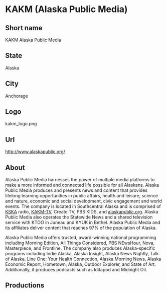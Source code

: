 # KAKM (Alaska Public Media)

## Short name

KAKM Alaska Public Media

## State

Alaska

## City

Anchorage

## Logo

kakm\_logo.png

## Url

http://www.alaskapublic.org/

## About

Alaska Public Media harnesses the power of multiple media platforms to make a more informed and connected life possible for all Alaskans. Alaska Public Media produces and presents news and content that provides lifelong learning opportunities in public affairs, health and leisure, science and nature, economic and social development, civic engagement and world events. The company is located in Southcentral Alaska and is comprised of [KSKA](http://www.alaskapublic.org/kska/) radio, [KAKM-TV](http://www.alaskapublic.org/television/), Create TV, PBS KIDS, and [alaskapublic.org](http://alaskapublic.org/). Alaska Public Media also operates the Statewide News and a shared television service with KTOO in Juneau and KYUK in Bethel. Alaska Public Media and its affiliates deliver content that reaches 97% of the population of Alaska.

Alaska Public Media offers trusted, award-winning national programming including Morning Edition, All Things Considered, PBS NEwsHour, Nova, Masterpiece, and Frontline. The company also produces Alaska-specific programs including Indie Alaska, Alaska Insight, Alaska News Nightly, Talk of Alaska, Line One: Your Health Connection, Alaska Morning News, Alaska Economic Report, Hometown, Alaska, Outdoor Explorer, and State of Art. Additionally, it produces podcasts such as Iditapod and Midnight Oil.

## Productions


